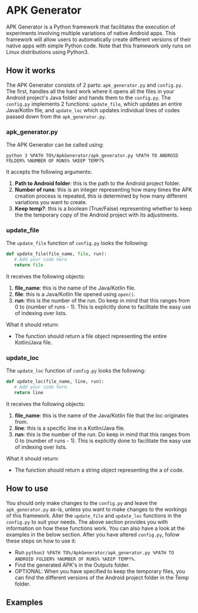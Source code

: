 # APK Generator
APK Generator is a Python framework that facilitates the execution of experiments involving multiple variations of native Android apps. This framework will allow users to automatically create different versions of their native apps with simple Python code. Note that this framework only runs on Linux distributions using Python3. 

## How it works
The APK Generator consists of 2 parts: `apk_generator.py` and `config.py`. The first, handles all the hard work where it opens all the files in your Android project's Java folder and hands them to the `config.py`. The `config.py` implements 2 functions: `update_file`, which updates an entire Java/Kotlin file, and `update_loc` which updates individual lines of codes passed down from the `apk_generator.py`.

### apk_generator.py
The APK Generator can be called using:
```
python 3 %PATH TO%/ApkGenerator/apk_generator.py %PATH TO ANDROID FOLDER% %NUMBER OF RUNS% %KEEP TEMP?%
```
It accepts the following arguments:
1. **Path to Android folder**: this is the path to the Android project folder.
2. **Number of runs**: this is an integer representing how many times the APK creation process is repeated, this is determined by how many different variations you want to create.
3. **Keep temp?**: this is a boolean (True/False) representing whether to keep the the temporary copy of the Android project with its adjustments. 

### update_file
The `update_file` function of `config.py` looks the following:
```python
def update_file(file_name, file, run):
   # Add your code here
   return file
```
It receives the following objects:
1. **file_name**: this is the name of the Java/Kotlin file.
2. **file**: this is a Java/Kotlin file opened using `open()`.
3. **run**: this is the number of the run. Do keep in mind that this ranges from 0 to (number of runs - 1). This is explicitly done to facilitate the easy use of indexing over lists.

What it should return:
* The function should return a file object representing the entire Kotlin/Java file.

### update_loc
The `update_loc` function of `config.py` looks the following:
```python
def update_loc(file_name, line, run):
   # Add your code here
   return line
```
It receives the following objects:
1. **file_name**: this is the name of the Java/Kotlin file that the loc originates from.
2. **line**: this is a specific line in a Kotlin/Java file.
3. **run**: this is the number of the run. Do keep in mind that this ranges from 0 to (number of runs - 1). This is explicitly done to facilitate the easy use of indexing over lists.

What it should return:
* The function should return a string object representing the a of code.

## How to use
You should only make changes to the `config.py` and leave the `apk_generator.py` as-is, unless you want to make changes to the workings of this framework. Alter the `update_file` and `update_loc` functions in the `config.py` to suit your needs. The above section provides you with information on how these functions work. You can also have a look at the examples in the below section. After you have altered `config.py`, follow these steps on how to use it:
* Run `python3 %PATH TO%/ApkGenerator/apk_generator.py %PATH TO ANDROID FOLDER% %NUMBER OF RUNS% %KEEP TEMP?%`.
* Find the generated APK's in the Outputs folder.
* OPTIONAL: When you have specified to keep the temporary files, you can find the different versions of the Android project folder in the Temp folder.

## Examples
